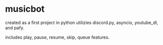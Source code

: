 # musicbot

created as a first project in python
utilizies discord.py, asyncio, youtube_dl, and pafy.

includes play, pause, resume, skip, queue features. 

